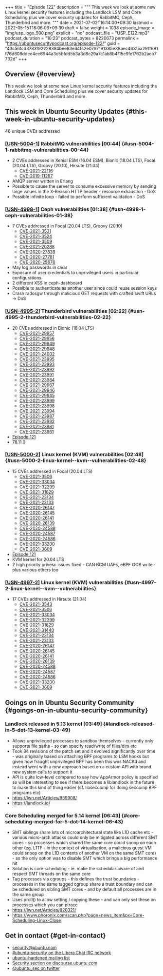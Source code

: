 +++
title = "Episode 122"
description = """
  This week we look at some new Linux kernel security features including the
  Landlock LSM and Core Scheduling plus we cover security updates for
  RabbitMQ, Ceph, Thunderbird and more.
  """
date = 2021-07-02T16:14:00+09:30
lastmod = 2022-05-15T18:06:03+09:30
draft = false
weight = 1038
episode_image = "img/usp_logo_500.png"
explicit = "no"
podcast_file = "USP_E122.mp3"
podcast_duration = "10:23"
podcast_bytes = 8220673
permalink = "https://ubuntusecuritypodcast.org/episode-122/"
guid = "43c56fcd3783f92228384bee83e34fc2e0797191385e38aec46315a291f681f76d808ddee4ee6944a3c5bfdd5b3a3d8c29a7c1ab8b4f15e9fe1762b2acb7732d"
+++

## Overview {#overview}

This week we look at some new Linux kernel security features including the
Landlock LSM and Core Scheduling plus we cover security updates for
RabbitMQ, Ceph, Thunderbird and more.


## This week in Ubuntu Security Updates {#this-week-in-ubuntu-security-updates}

46 unique CVEs addressed


### [[USN-5004-1](https://ubuntu.com/security/notices/USN-5004-1)] RabbitMQ vulnerabilities [00:44] {#usn-5004-1-rabbitmq-vulnerabilities-00-44}

-   2 CVEs addressed in Xenial ESM (16.04 ESM), Bionic (18.04 LTS), Focal (20.04 LTS), Groovy (20.10), Hirsute (21.04)
    -   [CVE-2021-22116](https://ubuntu.com/security/CVE-2021-22116) <!-- medium -->
    -   [CVE-2019-11287](https://ubuntu.com/security/CVE-2019-11287) <!-- low -->
-   AMQP server written in Erlang
-   Possible to cause the server to consume excessive memory by sending large
    values in the X-Reason HTTP header - resource exhaustion - DoS
-   Possible infinite loop - failed to perform sufficient validation - DoS


### [[USN-4998-1](https://ubuntu.com/security/notices/USN-4998-1)] Ceph vulnerabilities [01:38] {#usn-4998-1-ceph-vulnerabilities-01-38}

-   7 CVEs addressed in Focal (20.04 LTS), Groovy (20.10)
    -   [CVE-2021-3531](https://ubuntu.com/security/CVE-2021-3531) <!-- medium -->
    -   [CVE-2021-3524](https://ubuntu.com/security/CVE-2021-3524) <!-- medium -->
    -   [CVE-2021-3509](https://ubuntu.com/security/CVE-2021-3509) <!-- medium -->
    -   [CVE-2021-20288](https://ubuntu.com/security/CVE-2021-20288) <!-- medium -->
    -   [CVE-2020-27839](https://ubuntu.com/security/CVE-2020-27839) <!-- medium -->
    -   [CVE-2020-27781](https://ubuntu.com/security/CVE-2020-27781) <!-- medium -->
    -   [CVE-2020-25678](https://ubuntu.com/security/CVE-2020-25678) <!-- low -->
-   May log passwords in clear
-   Exposure of user credentials to unprivileged users in particular
    configurations
-   2 different XSS in ceph-dashboard
-   Possible to authenticate as another user since could reuse session keys
-   Crash radosgw through malicious GET requests with crafted swift URLs -&gt;
    DoS


### [[USN-4995-2](https://ubuntu.com/security/notices/USN-4995-2)] Thunderbird vulnerabilities [02:22] {#usn-4995-2-thunderbird-vulnerabilities-02-22}

-   20 CVEs addressed in Bionic (18.04 LTS)
    -   [CVE-2021-29957](https://ubuntu.com/security/CVE-2021-29957) <!-- medium -->
    -   [CVE-2021-29956](https://ubuntu.com/security/CVE-2021-29956) <!-- medium -->
    -   [CVE-2021-29949](https://ubuntu.com/security/CVE-2021-29949) <!-- low -->
    -   [CVE-2021-29948](https://ubuntu.com/security/CVE-2021-29948) <!-- low -->
    -   [CVE-2021-24002](https://ubuntu.com/security/CVE-2021-24002) <!-- medium -->
    -   [CVE-2021-23995](https://ubuntu.com/security/CVE-2021-23995) <!-- medium -->
    -   [CVE-2021-23993](https://ubuntu.com/security/CVE-2021-23993) <!-- medium -->
    -   [CVE-2021-23992](https://ubuntu.com/security/CVE-2021-23992) <!-- medium -->
    -   [CVE-2021-23991](https://ubuntu.com/security/CVE-2021-23991) <!-- medium -->
    -   [CVE-2021-23984](https://ubuntu.com/security/CVE-2021-23984) <!-- medium -->
    -   [CVE-2021-29967](https://ubuntu.com/security/CVE-2021-29967) <!-- medium -->
    -   [CVE-2021-29946](https://ubuntu.com/security/CVE-2021-29946) <!-- medium -->
    -   [CVE-2021-29945](https://ubuntu.com/security/CVE-2021-29945) <!-- medium -->
    -   [CVE-2021-23999](https://ubuntu.com/security/CVE-2021-23999) <!-- medium -->
    -   [CVE-2021-23998](https://ubuntu.com/security/CVE-2021-23998) <!-- medium -->
    -   [CVE-2021-23994](https://ubuntu.com/security/CVE-2021-23994) <!-- medium -->
    -   [CVE-2021-23987](https://ubuntu.com/security/CVE-2021-23987) <!-- medium -->
    -   [CVE-2021-23982](https://ubuntu.com/security/CVE-2021-23982) <!-- medium -->
    -   [CVE-2021-23981](https://ubuntu.com/security/CVE-2021-23981) <!-- medium -->
    -   [CVE-2021-23961](https://ubuntu.com/security/CVE-2021-23961) <!-- medium -->
-   [Episode 121](https://ubuntusecuritypodcast.org/episode-121/)
-   78.11.0


### [[USN-5000-2](https://ubuntu.com/security/notices/USN-5000-2)] Linux kernel (KVM) vulnerabilities [02:48] {#usn-5000-2-linux-kernel--kvm--vulnerabilities-02-48}

-   15 CVEs addressed in Focal (20.04 LTS)
    -   [CVE-2021-3506](https://ubuntu.com/security/CVE-2021-3506) <!-- medium -->
    -   [CVE-2021-33034](https://ubuntu.com/security/CVE-2021-33034) <!-- medium -->
    -   [CVE-2021-32399](https://ubuntu.com/security/CVE-2021-32399) <!-- medium -->
    -   [CVE-2021-31829](https://ubuntu.com/security/CVE-2021-31829) <!-- medium -->
    -   [CVE-2021-23134](https://ubuntu.com/security/CVE-2021-23134) <!-- medium -->
    -   [CVE-2021-23133](https://ubuntu.com/security/CVE-2021-23133) <!-- medium -->
    -   [CVE-2020-26147](https://ubuntu.com/security/CVE-2020-26147) <!-- medium -->
    -   [CVE-2020-26145](https://ubuntu.com/security/CVE-2020-26145) <!-- medium -->
    -   [CVE-2020-26141](https://ubuntu.com/security/CVE-2020-26141) <!-- medium -->
    -   [CVE-2020-26139](https://ubuntu.com/security/CVE-2020-26139) <!-- medium -->
    -   [CVE-2020-24588](https://ubuntu.com/security/CVE-2020-24588) <!-- medium -->
    -   [CVE-2020-24587](https://ubuntu.com/security/CVE-2020-24587) <!-- medium -->
    -   [CVE-2020-24586](https://ubuntu.com/security/CVE-2020-24586) <!-- medium -->
    -   [CVE-2021-33200](https://ubuntu.com/security/CVE-2021-33200) <!-- high -->
    -   [CVE-2021-3609](https://ubuntu.com/security/CVE-2021-3609) <!-- high -->
-   [Episode 121](https://ubuntusecuritypodcast.org/episode-121/)
-   KVM kernel for 20.04 LTS
-   2 high priority privesc issues fixed - CAN BCM UAFs, eBPF OOB write -
    plus various others too


### [[USN-4997-2](https://ubuntu.com/security/notices/USN-4997-2)] Linux kernel (KVM) vulnerabilities {#usn-4997-2-linux-kernel--kvm--vulnerabilities}

-   17 CVEs addressed in Hirsute (21.04)
    -   [CVE-2021-3543](https://ubuntu.com/security/CVE-2021-3543) <!-- medium -->
    -   [CVE-2021-3506](https://ubuntu.com/security/CVE-2021-3506) <!-- medium -->
    -   [CVE-2021-33034](https://ubuntu.com/security/CVE-2021-33034) <!-- medium -->
    -   [CVE-2021-32399](https://ubuntu.com/security/CVE-2021-32399) <!-- medium -->
    -   [CVE-2021-31829](https://ubuntu.com/security/CVE-2021-31829) <!-- medium -->
    -   [CVE-2021-31440](https://ubuntu.com/security/CVE-2021-31440) <!-- medium -->
    -   [CVE-2021-23134](https://ubuntu.com/security/CVE-2021-23134) <!-- medium -->
    -   [CVE-2021-23133](https://ubuntu.com/security/CVE-2021-23133) <!-- medium -->
    -   [CVE-2020-26147](https://ubuntu.com/security/CVE-2020-26147) <!-- medium -->
    -   [CVE-2020-26145](https://ubuntu.com/security/CVE-2020-26145) <!-- medium -->
    -   [CVE-2020-26141](https://ubuntu.com/security/CVE-2020-26141) <!-- medium -->
    -   [CVE-2020-26139](https://ubuntu.com/security/CVE-2020-26139) <!-- medium -->
    -   [CVE-2020-24588](https://ubuntu.com/security/CVE-2020-24588) <!-- medium -->
    -   [CVE-2020-24587](https://ubuntu.com/security/CVE-2020-24587) <!-- medium -->
    -   [CVE-2020-24586](https://ubuntu.com/security/CVE-2020-24586) <!-- medium -->
    -   [CVE-2021-33200](https://ubuntu.com/security/CVE-2021-33200) <!-- high -->
    -   [CVE-2021-3609](https://ubuntu.com/security/CVE-2021-3609) <!-- high -->


## Goings on in Ubuntu Security Community {#goings-on-in-ubuntu-security-community}


### Landlock released in 5.13 kernel [03:49] {#landlock-released-in-5-dot-13-kernel-03-49}

-   Allows unprivileged processes to sandbox themselves - currently only
    supports file paths - so can specify read/write of files/dirs etc
-   Took 34 revisions of the patch set and it evolved significantly over
    time - was originally based on attaching BPF programs to LSM hooks but
    given how fraught unprivileged BPF has been this was NACKd and instead
    went with a new approach based on a custom API with brand new system
    calls to support it
-   API is quite low-level compared to say how AppArmor policy is specified
    so will be interesting to see if there becomes a liblandlock in the
    future to make this kind of thing easier (cf. libseccomp for doing
    seccomp BPF programs etc)
-   <https://lwn.net/Articles/859908/>
-   <https://landlock.io/>


### Core Scheduling merged for 5.14 kernel [06:43] {#core-scheduling-merged-for-5-dot-14-kernel-06-43}

-   SMT siblings share lots of microarchitectural state like L1D cache etc -
    various micro-arch attacks could only be mitigated across different SMT
    cores - so processes which shared the same core could snoop on each other
    (eg. L1TF - in the context of virtualisation, a malicious guest VM could
    snoop on the L1D contents of another VM on the same SMT core) - so the
    only option was to disable SMT which brings a big performance hit
-   Solution is core scheduling - ie. make the schedular aware of and respect
    SMT threads on the same core
-   Tag processes via cgroups - this defines the trust boundaries - processes
    in the same tagged cgroup share a trust boundary and can be scheduled on
    sibling SMT cores - and by default all processes are in the same group
-   Uses prctl() to allow setting / copying these - and can only set these on
    processes which you can ptrace
-   <https://lwn.net/Articles/820321/>
-   <https://www.phoronix.com/scan.php?page=news_item&px=Core-Scheduling-Linux-Close>


## Get in contact {#get-in-contact}

-   [security@ubuntu.com](mailto:security@ubuntu.com)
-   [#ubuntu-security on the Libera.Chat IRC network](https://libera.chat)
-   [ubuntu-hardened mailing list](https://lists.ubuntu.com/mailman/listinfo/ubuntu-hardened)
-   [Security section on discourse.ubuntu.com](https://discourse.ubuntu.com/c/security)
-   [@ubuntu_sec on twitter](https://twitter.com/ubuntu_sec)